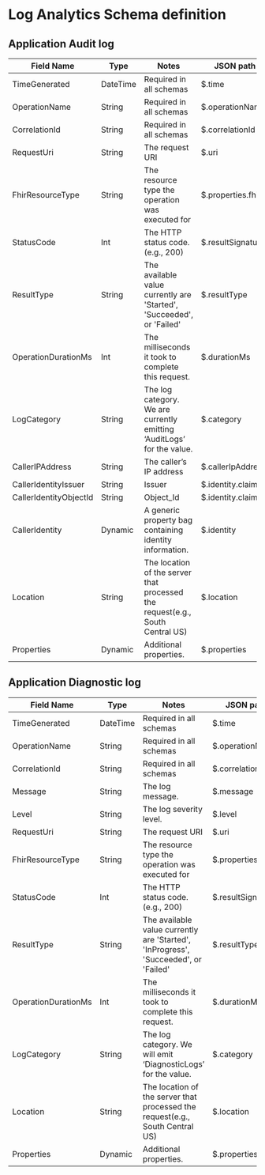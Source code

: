 
# Log Analytics Schema definition

## Application Audit log

|Field Name|Type|Notes|JSON path in Shoebox|
|---|---|---|---|
|TimeGenerated|DateTime|Required in all schemas|$.time|
|OperationName|String|Required in all schemas|$.operationName|
|CorrelationId|String|Required in all schemas|$.correlationId|
|RequestUri|String|The request URI|$.uri|
|FhirResourceType|String|The resource type the operation was executed for|$.properties.fhirResourceType|
|StatusCode|Int|The HTTP status code. (e.g., 200)|$.resultSignature|
|ResultType|String|The available value currently are 'Started', 'Succeeded', or 'Failed'|$.resultType|
|OperationDurationMs|Int|The milliseconds it took to complete this request.|$.durationMs|
|LogCategory|String|The log category. We are currently emitting ‘AuditLogs’ for the value.|$.category|
|CallerIPAddress|String|The caller’s IP address|$.callerIpAddress|
|CallerIdentityIssuer|String|Issuer|$.identity.claims.iss|
|CallerIdentityObjectId|String|Object_Id|$.identity.claims.oid|
|CallerIdentity|Dynamic|A generic property bag containing identity information.|$.identity|
|Location|String|The location of the server that processed the request(e.g., South Central US)|$.location|
|Properties|Dynamic|Additional properties.|$.properties|

## Application Diagnostic log

|Field Name|Type|Notes|JSON path in Shoebox|
|---|---|---|---|
|TimeGenerated|DateTime|Required in all schemas|$.time|
|OperationName|String|Required in all schemas|$.operationName|
|CorrelationId|String|Required in all schemas|$.correlationId|
|Message|String|The log message.|$.message|
|Level|String|The log severity level.|$.level|
|RequestUri|String|The request URI|$.uri|
|FhirResourceType|String|The resource type the operation was executed for|$.properties.fhirResourceType|
|StatusCode|Int|The HTTP status code. (e.g., 200)|$.resultSignature|
|ResultType|String|The available value currently are 'Started', 'InProgress', 'Succeeded', or 'Failed'|$.resultType|
|OperationDurationMs|Int|The milliseconds it took to complete this request.|$.durationMs|
|LogCategory|String|The log category. We will emit ‘DiagnosticLogs’ for the value.|$.category|
|Location|String|The location of the server that processed the request(e.g., South Central US)|$.location|
|Properties|Dynamic|Additional properties.|$.properties|